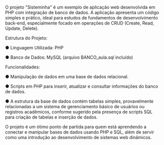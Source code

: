 O projeto "Sisteminha" é um exemplo de aplicação web desenvolvida em PHP com integração de banco de dados. A aplicação apresenta um código simples e prático, ideal para estudos de fundamentos de desenvolvimento back-end, especialmente focado em operações de CRUD (Create, Read, Update, Delete).

Estrutura do Projeto:

● Linguagem Utilizada: PHP

● Banco de Dados: MySQL (arquivo BANCO_aula.sql incluído)

Funcionalidades:

● Manipulação de dados em uma base de dados relacional.

● Scripts em PHP para inserir, atualizar e consultar informações do banco de dados.

● A estrutura da base de dados contém tabelas simples, provavelmente relacionadas a um sistema de gerenciamento básico de usuários ou registros acadêmicos, conforme sugerido pela presença de scripts SQL para criação de tabelas e inserção de dados​.

O projeto é um ótimo ponto de partida para quem está aprendendo a conectar e manipular bases de dados usando PHP e SQL, além de servir como uma introdução ao desenvolvimento de sistemas web dinâmicos.
